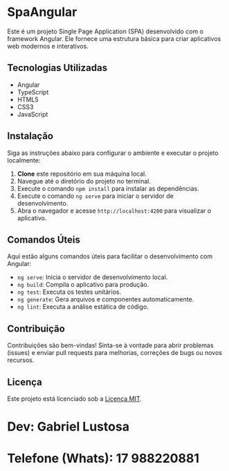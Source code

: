 # SpaAngular

Este é um projeto Single Page Application (SPA) desenvolvido com o framework Angular. Ele fornece uma estrutura básica para criar aplicativos web modernos e interativos.

## Tecnologias Utilizadas

- Angular
- TypeScript
- HTML5
- CSS3
- JavaScript

## Instalação

Siga as instruções abaixo para configurar o ambiente e executar o projeto localmente:

1. **Clone** este repositório em sua máquina local.
2. Navegue até o diretório do projeto no terminal.
3. Execute o comando `npm install` para instalar as dependências.
4. Execute o comando `ng serve` para iniciar o servidor de desenvolvimento.
5. Abra o navegador e acesse `http://localhost:4200` para visualizar o aplicativo.

## Comandos Úteis

Aqui estão alguns comandos úteis para facilitar o desenvolvimento com Angular:

- `ng serve`: Inicia o servidor de desenvolvimento local.
- `ng build`: Compila o aplicativo para produção.
- `ng test`: Executa os testes unitários.
- `ng generate`: Gera arquivos e componentes automaticamente.
- `ng lint`: Executa a análise estática de código.

## Contribuição

Contribuições são bem-vindas! Sinta-se à vontade para abrir problemas (issues) e enviar pull requests para melhorias, correções de bugs ou novos recursos.

## Licença

Este projeto está licenciado sob a [Licença MIT](LICENSE).


# Dev: Gabriel Lustosa
# Telefone (Whats): 17 988220881
